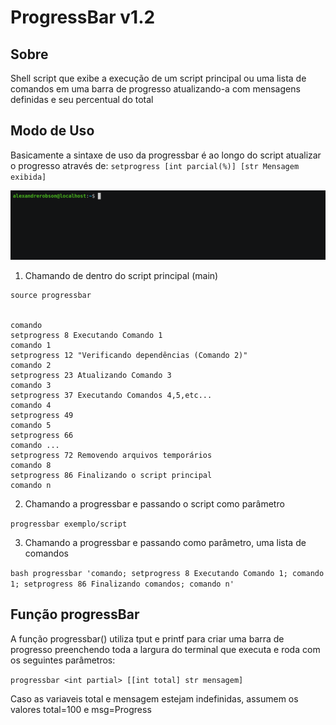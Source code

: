 # ProgressBar v1.2

## Sobre
Shell script que exibe a execução de um script principal ou uma lista de comandos em uma barra de progresso atualizando-a com mensagens definidas e seu percentual do total

## Modo de Uso
Basicamente a sintaxe de uso da progressbar é ao longo do script atualizar o progresso através de:
`setprogress [int parcial(%)] [str Mensagem exibida]`

![ProgressBar](img/progressbar.gif)

1. Chamando de dentro do script principal (main)

```#!/bin/bash
source progressbar


comando
setprogress 8 Executando Comando 1
comando 1
setprogress 12 "Verificando dependências (Comando 2)"
comando 2
setprogress 23 Atualizando Comando 3
comando 3
setprogress 37 Executando Comandos 4,5,etc...
comando 4
setprogress 49
comando 5
setprogress 66
comando ...
setprogress 72 Removendo arquivos temporários
comando 8
setprogress 86 Finalizando o script principal
comando n
```

2. Chamando a progressbar e passando o script como parâmetro

`progressbar exemplo/script`

3. Chamando a progressbar e passando como parâmetro, uma lista de comandos

`bash progressbar 'comando; setprogress 8 Executando Comando 1; comando 1; setprogress 86 Finalizando comandos; comando n'`

## Função progressBar

A função progressbar() utiliza tput e printf para criar uma barra de progresso preenchendo toda a largura do terminal que executa e roda com os seguintes parâmetros:

`progressbar <int partial> [[int total] str mensagem]`

Caso as variaveis total e mensagem estejam indefinidas, assumem os valores total=100 e msg=Progress